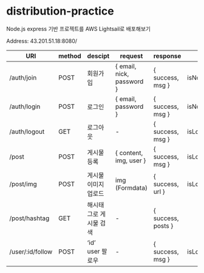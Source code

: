 # distribution-practice
Node.js express 기반 프로젝트를 AWS Lightsail로 배포해보기

Address: 43.201.51.18:8080/


| URI | method | descipt | request | response | etc. |
| --- | --- | --- | --- | --- | --- |
| /auth/join | POST | 회원가입 | { email, nick, password } | { success, msg } | isNotLoggedIn |
| /auth/login | POST | 로그인 | { email, password } | { success, msg } | isNotLoggedIn |
| /auth/logout | GET | 로그아웃 | - | { success, msg } | isLoggedIn |
| /post | POST | 게시물 등록 | { content, img, user } | { success, msg } | isLoggedIn |
| /post/img | POST | 게시물 이미지 업로드 | img (Formdata) | { success, url } | isLoggedIn |
| /post/hashtag | GET | 해시태그로 게시물 검색 | - | { success, posts } |  |
| /user/:id/follow | POST | ‘id’ user 팔로우 | - | { success, msg } | isLoggedIn |
